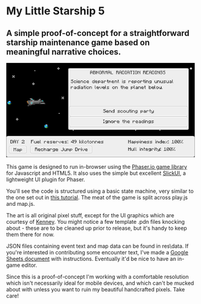 My Little Starship 5
=======

## A simple proof-of-concept for a straightforward starship maintenance game based on meaningful narrative choices.

![Image](readmeImage.png)

This game is designed to run in-browser using the [Phaser.io game library](phaser.io) for Javascript and HTML5. It also uses the simple but excellent [SlickUI](https://github.com/Flaxis/slick-ui), a lightweight UI plugin for Phaser.

You'll see the code is structured using a basic state machine, very similar to the one set out in [this tutorial](http://perplexingtech.weebly.com/game-dev-blog/using-states-in-phaserjs-javascript-game-developement). The meat of the game is split across play.js and map.js.

The art is all original pixel stuff, except for the UI graphics which are courtesy of [Kenney](http://kenney.nl/). You might notice a few template .pdn files knocking about - these are to be cleaned up prior to release, but it's handy to keep them there for now.

JSON files containing event text and map data can be found in res\data. If you're interested in contributing some encounter text, I've made a [Google Sheets document](https://docs.google.com/spreadsheets/d/1gmbn1WAOml6dYxnaygOmjvSaYXJNdVN0u6ByJNYkhsE/edit#gid=0) with instructions. Eventually it'd be nice to have an in-game editor.

Since this is a proof-of-concept I'm working with a comfortable resolution which isn't necessarily ideal for mobile devices, and which can't be mucked about with unless you want to ruin my beautiful handcrafted pixels. Take care!